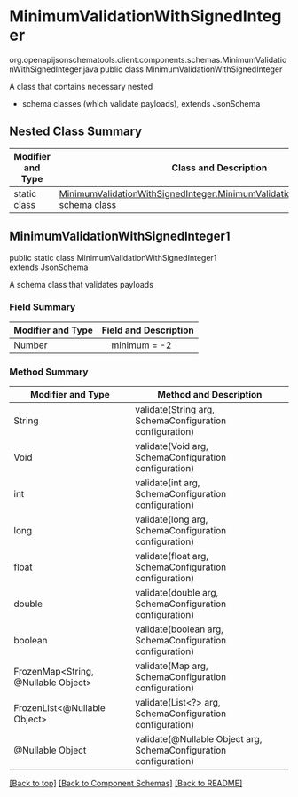 # MinimumValidationWithSignedInteger
org.openapijsonschematools.client.components.schemas.MinimumValidationWithSignedInteger.java
public class MinimumValidationWithSignedInteger

A class that contains necessary nested
- schema classes (which validate payloads), extends JsonSchema

## Nested Class Summary
| Modifier and Type | Class and Description |
| ----------------- | ---------------------- |
| static class | [MinimumValidationWithSignedInteger.MinimumValidationWithSignedInteger1](#minimumvalidationwithsignedinteger1)<br> schema class |

## MinimumValidationWithSignedInteger1
public static class MinimumValidationWithSignedInteger1<br>
extends JsonSchema

A schema class that validates payloads

### Field Summary
| Modifier and Type | Field and Description |
| ----------------- | ---------------------- |
| Number | &nbsp;&nbsp;&nbsp;&nbsp;minimum = -2<br> |

### Method Summary
| Modifier and Type | Method and Description |
| ----------------- | ---------------------- |
| String | validate(String arg, SchemaConfiguration configuration) |
| Void | validate(Void arg, SchemaConfiguration configuration) |
| int | validate(int arg, SchemaConfiguration configuration) |
| long | validate(long arg, SchemaConfiguration configuration) |
| float | validate(float arg, SchemaConfiguration configuration) |
| double | validate(double arg, SchemaConfiguration configuration) |
| boolean | validate(boolean arg, SchemaConfiguration configuration) |
| FrozenMap<String, @Nullable Object> | validate(Map<?, ?> arg, SchemaConfiguration configuration) |
| FrozenList<@Nullable Object> | validate(List<?> arg, SchemaConfiguration configuration) |
| @Nullable Object | validate(@Nullable Object arg, SchemaConfiguration configuration) |
[[Back to top]](#top) [[Back to Component Schemas]](../../../README.md#Component-Schemas) [[Back to README]](../../../README.md)
